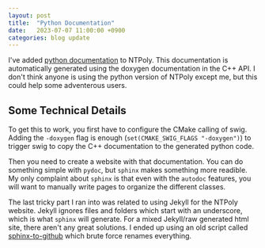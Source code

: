 ```yaml
---
layout: post
title:  "Python Documentation"
date:   2023-07-07 11:00:00 +0900
categories: blog update
---
```


I've added [python documentation](/NTPoly/doc) to NTPoly. This documentation
is automatically generated using the doxygen documentation in the C++ API.
I don't think anyone is using the python version of NTPoly except me, but
this could help some adventerous users.

## Some Technical Details

To get this to work, you first have to configure the CMake calling of swig.
Adding the `-doxygen` flag is enough (`set(CMAKE_SWIG_FLAGS "-doxygen")`)
to trigger swig to copy the C++ documentation to the generated python code.

Then you need to create a website with that documentation. You can do
something simple with `pydoc`, but `sphinx` makes something more readible.
My only complaint about `sphinx` is that even with the `autodoc` features,
you will want to manually write pages to organize the different classes.

The last tricky part I ran into was related to using Jekyll for the NTPoly
website. Jekyll ignores files and folders which start with an underscore,
which is what `sphinx` will generate. For a mixed Jekyll/raw generated html
site, there aren't any great solutions. I ended up using an old script
called [sphinx-to-github](https://github.com/michaeljones/sphinx-to-github)
which brute force renames everything.

